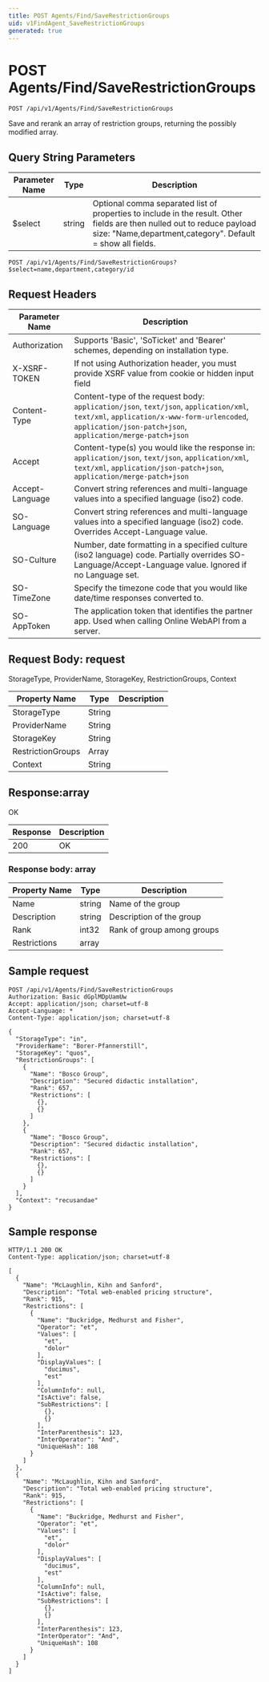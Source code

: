 ```yaml
---
title: POST Agents/Find/SaveRestrictionGroups
uid: v1FindAgent_SaveRestrictionGroups
generated: true
---
```


# POST Agents/Find/SaveRestrictionGroups

```http
POST /api/v1/Agents/Find/SaveRestrictionGroups
```

Save and rerank an array of restriction groups, returning the possibly modified array.







## Query String Parameters

| Parameter Name | Type |  Description |
|----------------|------|--------------|
| $select | string |  Optional comma separated list of properties to include in the result. Other fields are then nulled out to reduce payload size: "Name,department,category". Default = show all fields. |

```http
POST /api/v1/Agents/Find/SaveRestrictionGroups?$select=name,department,category/id
```


## Request Headers

| Parameter Name | Description |
|----------------|-------------|
| Authorization  | Supports 'Basic', 'SoTicket' and 'Bearer' schemes, depending on installation type. |
| X-XSRF-TOKEN   | If not using Authorization header, you must provide XSRF value from cookie or hidden input field |
| Content-Type | Content-type of the request body: `application/json`, `text/json`, `application/xml`, `text/xml`, `application/x-www-form-urlencoded`, `application/json-patch+json`, `application/merge-patch+json` |
| Accept         | Content-type(s) you would like the response in: `application/json`, `text/json`, `application/xml`, `text/xml`, `application/json-patch+json`, `application/merge-patch+json` |
| Accept-Language | Convert string references and multi-language values into a specified language (iso2) code. |
| SO-Language | Convert string references and multi-language values into a specified language (iso2) code. Overrides Accept-Language value. |
| SO-Culture | Number, date formatting in a specified culture (iso2 language) code. Partially overrides SO-Language/Accept-Language value. Ignored if no Language set. |
| SO-TimeZone | Specify the timezone code that you would like date/time responses converted to. |
| SO-AppToken | The application token that identifies the partner app. Used when calling Online WebAPI from a server. |

## Request Body: request 

StorageType, ProviderName, StorageKey, RestrictionGroups, Context 

| Property Name | Type |  Description |
|----------------|------|--------------|
| StorageType | String |  |
| ProviderName | String |  |
| StorageKey | String |  |
| RestrictionGroups | Array |  |
| Context | String |  |

## Response:array

OK

| Response | Description |
|----------------|-------------|
| 200 | OK |

### Response body: array

| Property Name | Type |  Description |
|----------------|------|--------------|
| Name | string | Name of the group |
| Description | string | Description of the group |
| Rank | int32 | Rank of group among groups |
| Restrictions | array |  |

## Sample request

```http!
POST /api/v1/Agents/Find/SaveRestrictionGroups
Authorization: Basic dGplMDpUamUw
Accept: application/json; charset=utf-8
Accept-Language: *
Content-Type: application/json; charset=utf-8

{
  "StorageType": "in",
  "ProviderName": "Borer-Pfannerstill",
  "StorageKey": "quos",
  "RestrictionGroups": [
    {
      "Name": "Bosco Group",
      "Description": "Secured didactic installation",
      "Rank": 657,
      "Restrictions": [
        {},
        {}
      ]
    },
    {
      "Name": "Bosco Group",
      "Description": "Secured didactic installation",
      "Rank": 657,
      "Restrictions": [
        {},
        {}
      ]
    }
  ],
  "Context": "recusandae"
}
```

## Sample response

```http_
HTTP/1.1 200 OK
Content-Type: application/json; charset=utf-8

[
  {
    "Name": "McLaughlin, Kihn and Sanford",
    "Description": "Total web-enabled pricing structure",
    "Rank": 915,
    "Restrictions": [
      {
        "Name": "Buckridge, Medhurst and Fisher",
        "Operator": "et",
        "Values": [
          "et",
          "dolor"
        ],
        "DisplayValues": [
          "ducimus",
          "est"
        ],
        "ColumnInfo": null,
        "IsActive": false,
        "SubRestrictions": [
          {},
          {}
        ],
        "InterParenthesis": 123,
        "InterOperator": "And",
        "UniqueHash": 108
      }
    ]
  },
  {
    "Name": "McLaughlin, Kihn and Sanford",
    "Description": "Total web-enabled pricing structure",
    "Rank": 915,
    "Restrictions": [
      {
        "Name": "Buckridge, Medhurst and Fisher",
        "Operator": "et",
        "Values": [
          "et",
          "dolor"
        ],
        "DisplayValues": [
          "ducimus",
          "est"
        ],
        "ColumnInfo": null,
        "IsActive": false,
        "SubRestrictions": [
          {},
          {}
        ],
        "InterParenthesis": 123,
        "InterOperator": "And",
        "UniqueHash": 108
      }
    ]
  }
]
```